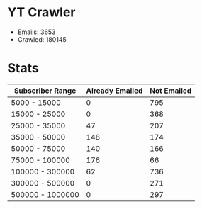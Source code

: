 # YT Crawler
- Emails: 3653
- Crawled: 180145

# Stats
| Subscriber Range  | Already Emailed | Not Emailed |
|-------|-------|-------|
| 5000 - 15000 | 0 | 795 |
| 15000 - 25000 | 0 | 368 |
| 25000 - 35000 | 47 | 207 |
| 35000 - 50000 | 148 | 174 |
| 50000 - 75000 | 140 | 166 |
| 75000 - 100000 | 176 | 66 |
| 100000 - 300000 | 62 | 736 |
| 300000 - 500000 | 0 | 271 |
| 500000 - 1000000 | 0 | 297 |
